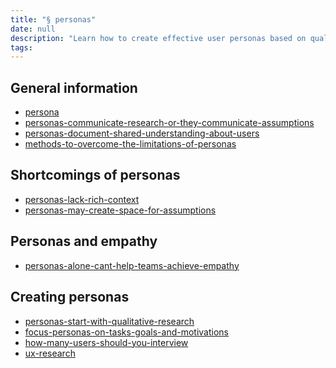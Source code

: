 ```yaml
---
title: "§ personas"
date: null
description: "Learn how to create effective user personas based on qualitative research to improve UX by focusing on user tasks, goals, and motivations while avoiding assumptions and lack of context."
tags:
---
```


## General information

- [persona]()
- [personas-communicate-research-or-they-communicate-assumptions]()
- [personas-document-shared-understanding-about-users]()
- [methods-to-overcome-the-limitations-of-personas]()

## Shortcomings of personas

- [personas-lack-rich-context]()
- [personas-may-create-space-for-assumptions]()

## Personas and empathy

- [personas-alone-cant-help-teams-achieve-empathy]()

## Creating personas

- [personas-start-with-qualitative-research]()
- [focus-personas-on-tasks-goals-and-motivations]()
- [how-many-users-should-you-interview]()
- [ux-research]()
